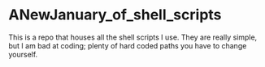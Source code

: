 # ANewJanuary_of_shell_scripts
This is a repo that houses all the shell scripts I use. They are really simple, but I am bad at coding; plenty of hard coded paths you have to change yourself.

